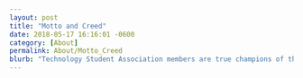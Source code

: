 ```yaml
---
layout: post
title: "Motto and Creed"
date: 2018-05-17 16:16:01 -0600
category: [About]
permalink: About/Motto_Creed
blurb: "Technology Student Association members are true champions of their motto and creed."
---
```

